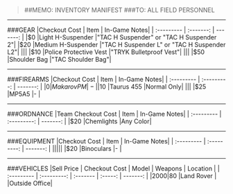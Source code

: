> ##MEMO: INVENTORY MANIFEST
> ###TO: ALL FIELD PERSONNEL

----------
###GEAR
|Checkout Cost | Item	| In-Game Notes|
| :--------- | :-------: | -------: |
|$0  |Light H-Suspender	    |"TAC H Suspender" or "TAC H Suspender 2"|
|$20  |Medium H-Suspender	  |"TAC H Suspender L" or "TAC H Suspender L2"|
|||
|$10  |Police Protective Vest   |"TRYK Bulletproof Vest"|
|||
|$50  |Shoulder Bag     |"TAC Shoulder Bag"|

***

###FIREARMS
|Checkout Cost | Item    	 | In-Game Notes|
| :--------- | :---------: | -------: |
|$0  |Makarov PM	  |- |
|$10  |Taurus 455	  |Normal Only|
|||
|$25  |MP5A5	|-   |

***

###ORDNANCE
|Team Checkout Cost | Item	| In-Game Notes|
| :--------- | :---------: | -------: |
|$20  |Chemlights	    |Any Color|

***

###EQUIPMENT
|Checkout Cost | Item	| In-Game Notes|
| :--------- | :---------: | -------: |
|||||
|$20  |Binoculars    |-      |

***

###VEHICLES
|Sell Price | Checkout Cost  | Model   | Weapons 	 | Location |
| :--------- | :---------: | :------- | :-----: | -------: |
|$2000  |$80     |Land Rover		  |     |Outside Office|
